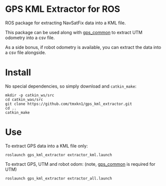 # GPS KML Extractor for ROS

ROS package for extracting NavSatFix data into a KML file.

This package can be used along with [gps_common](http://ros.org/wiki/gps_common) to extract UTM odometry into a csv file.

As a side bonus, if robot odometry is available, you can extract the data into a csv file alongside.

# Install
No special dependencies, so simply download and `catkin_make`:

```
mkdir -p catkin_ws/src
cd catkin_was/src
git clone https://github.com/tmxkn1/gps_kml_extractor.git
cd ..
catkin_make
```

# Use
To extract GPS data into a KML file only:
```
roslaunch gps_kml_extractor extractor_kml.launch
```
To extract GPS, UTM and robot odom: (note, [gps_common](http://ros.org/wiki/gps_common) is required for UTM)
```
roslaunch gps_kml_extractor extractor_all.launch
```
